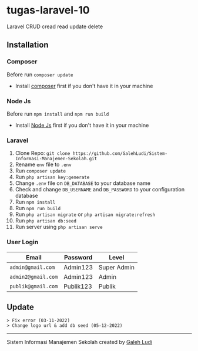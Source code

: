 # tugas-laravel-10
Laravel CRUD cread read update delete 

## Installation

### Composer

Before run `composer update`

- Install [composer](https://getcomposer.org/) first if you don't have it in your machine

### Node Js

Before run `npm install` and `npm run build`

- Install [Node Js](https://nodejs.org/en/) first if you don't have it in your machine

### Laravel

1. Clone Repo: `git clone https://github.com/GalehLudi/Sistem-Informasi-Manajemen-Sekolah.git`
2. Rename `env` file to `.env`
3. Run `composer update`
4. Run `php artisan key:generate`
5. Change `.env` file on `DB_DATABASE` to your database name
6. Check and change `DB_USERNAME` and `DB_PASSWORD` to your configuration database
7. Run `npm install`
8. Run `npm run build`
9. Run `php artisan migrate` or `php artisan migrate:refresh`
10. Run `php artisan db:seed`
11. Run server using `php artisan serve`

### User Login

| Email              | Password  | Level       |
| ------------------ | --------- | ----------- |
| `admin@gmail.com`  | Admin123  | Super Admin |
| `admin2@gmail.com` | Admin123  | Admin       |
| `publik@gmail.com` | Publik123 | Publik      |

## Update

```text
> Fix error (03-11-2022)
> Change logo url & add db seed (05-12-2022)
```

***

Sistem Informasi Manajemen Sekolah created by [Galeh Ludi](https://www.instagram.com/sesa.paulus/)

